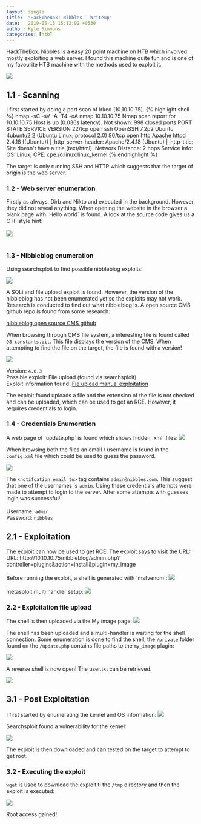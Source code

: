 ```yaml
---
layout: single
title:  "HackTheBox: Nibbles - Writeup"
date:   2019-05-15 15:12:02 +0530
author: Kyle Simmons
categories: [htb]
---
```

HackTheBox: Nibbles is a easy 20 point machine on HTB which involved mostly exploiting a web server. I found
this machine quite fun and is one of my favourite HTB machine with the methods used to exploit it.


<img src="/assets/images/htb/nibbles/nibbles-htb.png">


<h2>1.1 - Scanning</h2>
I first started by doing a port scan of Irked (10.10.10.75).
{% highlight shell %}
nmap -sC -sV -A -T4 -oA nmap 10.10.10.75
Nmap scan report for 10.10.10.75
Host is up (0.036s latency).
Not shown: 998 closed ports
PORT   STATE SERVICE VERSION
22/tcp open  ssh     OpenSSH 7.2p2 Ubuntu 4ubuntu2.2 (Ubuntu Linux; protocol 2.0)
80/tcp open  http    Apache httpd 2.4.18 ((Ubuntu))
|_http-server-header: Apache/2.4.18 (Ubuntu)
|_http-title: Site doesn't have a title (text/html).
Network Distance: 2 hops
Service Info: OS: Linux; CPE: cpe:/o:linux:linux_kernel
{% endhighlight %}

The target is only running SSH and HTTP which suggests that the target of origin is the web server.

<h3>1.2 - Web server enumeration</h3>
Firstly as always, Dirb and Nikto and executed in the background. However, they did not reveal anything. When opening the website
in the browser a blank page with `Hello world` is found. A look at the source code gives us a CTF style hint:
<br><br>
<img src="/assets/images/htb/nibbles/nibbles-blog-found.png">
<br><br>

<h3>1.3 - Nibbleblog enumeration</h3>

Using searchsploit to find possible nibbleblog exploits:

<img src="/assets/images/htb/nibbles/possible-exploit.png">

A SQLi and file upload exploit is found. However, the version of the nibbleblog has not been enumerated yet so the exploits
may not work. Research is conducted to find out what nibbleblog is. A open source CMS github repo is found from some research:

[nibbleblog open source CMS github]

When browsing through CMS file system, a interesting file is found called `98-constants.bit`. This file displays the version of the CMS. When attempting to find the file on the target, the file is found with a version!


<img src="/assets/images/htb/nibbles/found-version.png">

Version: `4.0.3`<br>
Possible exploit: File upload (found via searchsploit)<br>
Exploit information found: [Fie upload manual exploitation]

The exploit found uploads a file and the extension of the file is not checked and can be uploaded, which can be used to get an RCE. However, it requires credentials to login.

<h3>1.4 - Credentials Enumeration</h3>
A web page of `update.php` is found which shows hidden `xml` files:

<img src="/assets/images/htb/nibbles/installphp-private-files.png">

When browsing both the files an email / username is found in the `config.xml` file which could be used to guess the password.

<img src="/assets/images/htb/nibbles/username-found.png">

The `<notifcation_email_to>` tag contains `admin@nibbles.com`. This suggest that one of the usernames is `admin`. Using these credentials attempts were made to attempt to login to the server. After some attempts with guesses login was successful!
<br><br>
Username: `admin`<br>
Password: `nibbles`

<h2>2.1 - Exploitation</h2>
The exploit can now be used to get RCE. The exploit says to visit the URL:
<br>
URL: http://10.10.10.75/nibbleblog/admin.php?controller=plugins&action=install&plugin=my_image
<br><br>
Before running the exploit, a shell is generated with `msfvenom`:


<img src="/assets/images/htb/nibbles/generate-shell.png">
<br><br>
metasploit multi handler setup:

<img src="/assets/images/htb/nibbles/multi-handler-setup.png">

<h3> 2.2 - Exploitation file upload</h3>
The shell is then uploaded via the My image page:

<img src="/assets/images/htb/nibbles/shell-uploaded-warning.png">

The shell has been uploaded and a multi-handler is waiting for the shell connection. Some enumeration is done to find the shell, the `/private` folder found on the `/update.php` contains file paths to the `my_image` plugin:

<img src="/assets/images/htb/nibbles/shell-found.png">

A reverse shell is now open! The user.txt can be retrieved.

<img src="/assets/images/htb/nibbles/shell-worked.png">


<h2>3.1 - Post Exploitation</h2>
I first started by enumerating the kernel and OS information:

<img src="/assets/images/htb/nibbles/linux-version.png">

Searchsploit found a vulnerability for the kernel:

<img src="/assets/images/htb/nibbles/exploit-found.png">

The exploit is then downloaded and can tested on the target to attempt to get root.

<h3>3.2 - Executing the exploit</h3>

`wget` is used to download the exploit ti the `/tmp` directory and then the exploit is executed:

<img src="/assets/images/htb/nibbles/priv-escalated.png">

Root access gained!

[nibbleblog open source CMS github]: https://github.com/dignajar/nibbleblog
[Fie upload manual exploitation]: https://packetstormsecurity.com/files/133425/NibbleBlog-4.0.3-Shell-Upload.html
